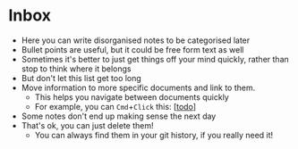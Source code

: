 # Inbox

- Here you can write disorganised notes to be categorised later
- Bullet points are useful, but it could be free form text as well
- Sometimes it's better to just get things off your mind quickly, rather than stop to think where it belongs
- But don't let this list get too long
- Move information to more specific documents and link to them.
  * This helps you navigate between documents quickly
  * For example, you can `Cmd`+`Click` this: [[todo]]
- Some notes don't end up making sense the next day
- That's ok, you can just delete them!
  * You can always find them in your git history, if you really need it!
  
[//begin]: # "Autogenerated link references for markdown compatibility"
[todo]: todo "Todo"
[//end]: # "Autogenerated link references"
